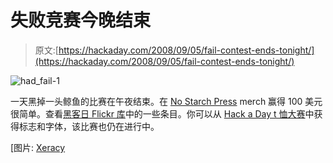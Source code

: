 # 失败竞赛今晚结束

> 原文:[https://hackaday.com/2008/09/05/fail-contest-ends-tonight/](https://hackaday.com/2008/09/05/fail-contest-ends-tonight/)

![](../Images/3c859356459ec9274cb9f86758d26343.png "had_fail-1")

一天黑掉一头鲸鱼的比赛在午夜结束。在 [No Starch Press](http://nostarch.com/) merch 赢得 100 美元很简单。查看[黑客日 Flickr 库](http://flickr.com/groups/hack-a-day/pool/)中的一些条目。你可以从 [Hack a Day t 恤大赛](http://www.hackaday.com/2008/08/18/hack-a-day-t-shirt-design-contest/)中获得标志和字体，该比赛也仍在进行中。

[图片: [Xeracy](http://flickr.com/photos/22695379@N06/2826242404/in/pool-hack-a-day)